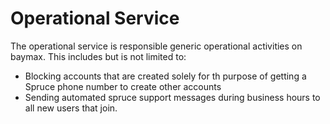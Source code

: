 Operational Service
======================
The operational service is responsible generic operational activities on baymax. This includes but is not limited to:
- Blocking accounts that are created solely for th purpose of getting a Spruce phone number to create other accounts
- Sending automated spruce support messages during business hours to all new users that join.
